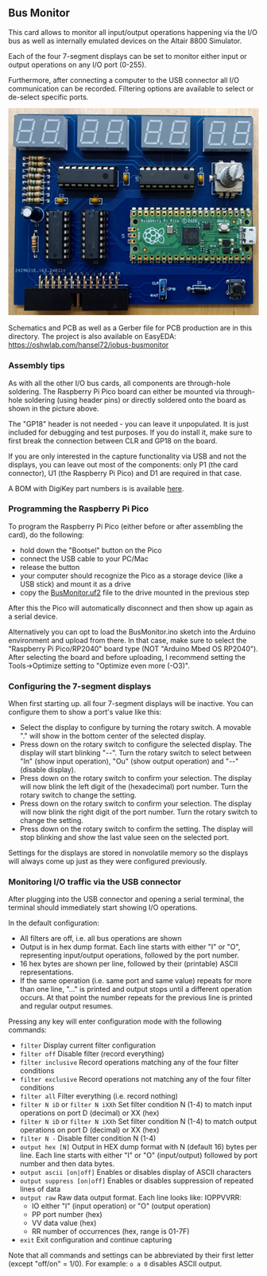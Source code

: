 ## Bus Monitor

This card allows to monitor all input/output operations happening via the I/O bus 
as well as internally emulated devices on the Altair 8800 Simulator.

Each of the four 7-segment displays can be set to monitor either input or output
operations on any I/O port (0-255).

Furthermore, after connecting a computer to the USB connector all I/O communication
can be recorded. Filtering options are available to select or de-select specific ports.

![Bus Monitor](busmonitor.jpg)

Schematics and PCB as well as a Gerber file for PCB production are in this directory. 
The project is also available on EasyEDA: https://oshwlab.com/hansel72/iobus-busmonitor

### Assembly tips

As with all the other I/O bus cards, all components are through-hole soldering.
The Raspberry Pi Pico board can either be mounted via through-hole soldering (using
header pins) or directly soldered onto the board as shown in the picture above.

The "GP18" header is not needed - you can leave it unpopulated. It is just included
for debugging and test purposes. If you do install it, make sure to first break the
connection between CLR and GP18 on the board.

If you are only interested in the capture functionality via USB and not the displays,
you can leave out most of the components: only P1 (the card connector), U1 (the Raspberry 
Pi Pico) and D1 are required in that case.

A BOM with DigiKey part numbers is is available [here](BOM.csv).

### Programming the Raspberry Pi Pico

To program the Raspberry Pi Pico (either before or after assembling the card), do the following:
  - hold down the "Bootsel" button on the Pico
  - connect the USB cable to your PC/Mac
  - release the button
  - your computer should recognize the Pico as a storage device (like a USB stick) and mount it as a drive
  - copy the [BusMonitor.uf2](BusMonitor.uf2) file to the drive mounted in the previous step

After this the Pico will automatically disconnect and then show up again as a serial device.

Alternatively you can opt to load the BusMonitor.ino sketch into the Arduino environment
and upload from there. In that case, make sure to select the "Raspberry Pi Pico/RP2040"
board type (NOT "Arduino Mbed OS RP2040"). After selecting the board and before uploading, 
I recommend setting the Tools->Optimize setting to "Optimize even more (-O3)".

### Configuring the 7-segment displays

When first starting up. all four 7-segment displays will be inactive. You can configure
them to show a port's value like this:

  - Select the display to configure by turning the rotary switch. A movable "." will show
    in the bottom center of the selected display.
  - Press down on the rotary switch to configure the selected display. The display will
    start blinking "--". Turn the rotary switch to select between "In" (show input operation),
    "Ou" (show output operation) and "--" (disable display).
  - Press down on the rotary switch to confirm your selection. The display will now blink
    the left digit of the (hexadecimal) port number. Turn the rotary switch to change the setting.
  - Press down on the rotary switch to confirm your selection. The display will now blink
    the right digit of the port number. Turn the rotary switch to change the setting.
  - Press down on the rotary switch to confirm the setting. The display will stop blinking
    and show the last value seen on the selected port.

Settings for the displays are stored in nonvolatile memory so the displays will always
come up just as they were configured previously.

### Monitoring I/O traffic via the USB connector

After plugging into the USB connector and opening a serial terminal, the terminal should
immediately start showing I/O operations. 

In the default configuration:
  - All filters are off, i.e. all bus operations are shown
  - Output is in hex dump format. Each line starts with either "I" or "O",
    representing input/output operations, followed by the port number.
  - 16 hex bytes are shown per line, followed by their (printable) ASCII representations.
  - If the same operation (i.e. same port and same value) repeats for more than one line,
    "..." is printed and output stops until a different operation occurs. At that point
    the number repeats for the previous line is printed and regular output resumes.

Pressing any key will enter configuration mode with the following commands:
  - `filter`
    Display current filter configuration
  - `filter off`
    Disable filter (record everything)
  - `filter inclusive`
    Record operations matching any of the four filter conditions
  - `filter exclusive`
    Record operations not matching any of the four filter conditions
  - `filter all`
    Filter everything (i.e. record nothing)
  - `filter N iD` or `filter N iXXh` 
    Set filter condition N (1-4) to match input operations on port D (decimal) or XX (hex)
  - `filter N iD` or `filter N iXXh` 
    Set filter condition N (1-4) to match output operations on port D (decimal) or XX (hex)
  - `filter N -`
    Disable filter condition N (1-4)
  - `output hex [N]`
    Output in HEX dump format with N (default 16) bytes per line. Each line starts with
    either "I" or "O" (input/output) followed by port number and then data bytes.
  - `output ascii [on|off]`
    Enables or disables display of ASCII characters
  - `output suppress [on|off]`
    Enables or disables suppression of repeated lines of data
  - `output raw`
    Raw data output format. Each line looks like: IOPPVVRR:
    - IO either "I" (input operation) or "O" (output operation)
    - PP port number (hex)
    - VV data value (hex)
    - RR number of occurrences (hex, range is 01-7F)
  - `exit`
    Exit configuration and continue capturing

Note that all commands and settings can be abbreviated by their first letter (except "off/on" = 1/0).
For example: `o a 0` disables ASCII output.

